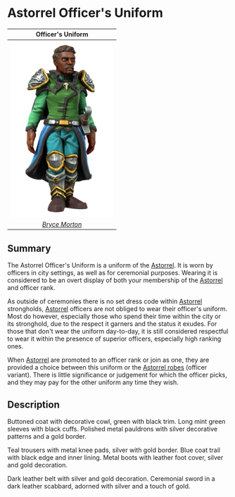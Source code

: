 # Astorrel Officer's Uniform

| Officer's Uniform |
|:---:|
| <img src="../../../../../../images/uniforms/astorrel-officer.png" height="400" /> |
| *[Bryce Morton](../../../../../people/bryce-morton.md)* |

## Summary

The Astorrel Officer's Uniform is a uniform of the [Astorrel](../astorrel.md). It is worn by officers in city settings, as well as for ceremonial purposes. Wearing it is considered to be an overt display of both your membership of the [Astorrel](../astorrel.md) and officer rank.

As outside of ceremonies there is no set dress code within [Astorrel](../astorrel.md) strongholds, [Astorrel](../astorrel.md) officers are not obliged to wear their officer's uniform. Most do however, especially those who spend their time within the city or its stronghold, due to the respect it garners and the status it exudes. For those that don't wear the uniform day-to-day, it is still considered respectful to wear it within the presence of superior officers, especially high ranking ones.

When [Astorrel](../astorrel.md) are promoted to an officer rank or join as one, they are provided a choice between this uniform or the [Astorrel robes](astorrel-robes.md) (officer variant). There is little significance or judgement for which the officer picks, and they may pay for the other uniform any time they wish.

## Description

Buttoned coat with decorative cowl, green with black trim. Long mint green sleeves with black cuffs. Polished metal pauldrons with silver decorative patterns and a gold border.

Teal trousers with metal knee pads, silver with gold border. Blue coat trail with black edge and inner lining. Metal boots with leather foot cover, silver and gold decoration.

Dark leather belt with silver and gold decoration. Ceremonial sword in a dark leather scabbard, adorned with silver and a touch of gold.
